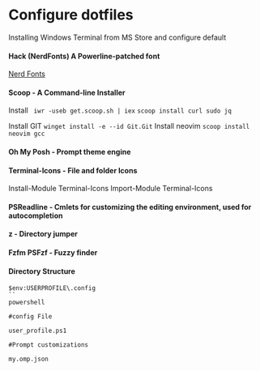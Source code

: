 # Configure dotfiles
 
Installing Windows Terminal from MS Store and configure default


#### Hack (NerdFonts) A Powerline-patched font
[Nerd Fonts](https://github.com/ryanoasis/nerd-fonts)

#### Scoop - A Command-line Installer
 Install ` iwr -useb get.scoop.sh | iex`
 `scoop install curl sudo jq`
 
 Install GIT
 `winget install -e --id Git.Git`
 Install neovim
 `scoop install neovim gcc`
 

#### Oh My Posh - Prompt theme engine 

#### Terminal-Icons - File and folder Icons 
Install-Module Terminal-Icons
Import-Module Terminal-Icons

#### PSReadline - Cmlets for customizing the editing environment, used for autocompletion

#### z - Directory jumper 

#### Fzfm PSFzf - Fuzzy finder


#### Directory Structure

    $env:USERPROFILE\.config
    ``
    powershell
    
    #config File
    
    user_profile.ps1
    
    #Prompt customizations
    
    my.omp.json

